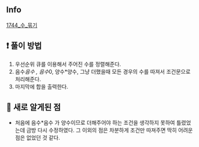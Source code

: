 ## Info
<a href="https://www.acmicpc.net/problem/1744" rel="nofollow">1744_수_묶기</a>

## ❗ 풀이 방법
1. 우선순위 큐를 이용해서 주어진 수를 정렬해준다.
2. 음수*음수 , 음수*0, 양수*양수, 그냥 더했을때 모든 경우의 수를 따져서 조건문으로 처리해준다.
3. 마지막에 합을 출력한다.

## 🙂 새로 알게된 점

* 처음에 음수*음수 가 양수이므로 더해주어야 하는 조건을 생각하지 못하여 틀렸었는데 금방 다시 수정하였다.
  그 이외의 점은 차분하게 조건만 따져주면 딱히 어려운점은 없었던 것 같다.

